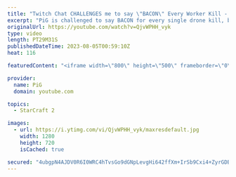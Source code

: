 ```yaml
---
title: "Twitch Chat CHALLENGES me to say \"BACON\" Every Worker Kill - Starcraft 2"
excerpt: "PiG is challenged to say BACON for every single drone kill, building mass widow mine drops & frying enough drone bacon to feed a terran army, as well as PiG's brain. -- 🐷 Second Channel for Learning StarCraft 2: https://www.youtube.com/c/PiGRandom 🐷 Third Channel for Daily Pro Casts: https://www.youtube.com/c/PiGCasts"
originalUrl: https://youtube.com/watch?v=QjvWPHH_vyk
type: video
length: PT29M31S
publishedDateTime: 2023-08-05T00:59:10Z
heat: 116

featuredContent: "<iframe width=\"800\" height=\"500\" frameborder=\"0\" src=\"https://www.youtube.com/embed/QjvWPHH_vyk\" allow=\"accelerometer; autoplay; encrypted-media; gyroscope; picture-in-picture\" allowfullscreen></iframe>"

provider:
  name: PiG
  domain: youtube.com

topics:
  - StarCraft 2

images:
  - url: https://i.ytimg.com/vi/QjvWPHH_vyk/maxresdefault.jpg
    width: 1280
    height: 720
    isCached: true

secured: "4ubgpN4AJDV0R6I0WRC4hTvsGo9dGNpLevgHi642ffXm+IrSb9Cxi4+ZyrGDBct/1M9/7AHSux+wbytxHa4vrUzNUAUON+RJuMAuvZ5IRR9VxKQ/7vcKVAgFewLxqui2xa7awR7lZBE/KShW2C+UX8S3BqU3OLW0OzqZLyVuUtQoeO1Wd8Y7uyOJQQ0Bw2ci62L0tk+ocGf0CPJdJCd4ZXEjC9YDzACE7Yi/6qXhRkh8Y0K8hcqb3vnRK1KJ4lxTne/fFuUsTcRYyqVGE4UWJM6SJjKhN94vZaC218/dxO+9gjohv8OqAm9j7OCH+47mdEpe0cWJfW5V7s1xmRf+nQpaEqQ3GzXGDG04+Z//UN3d8F/0VPi3eaLidwSngNYYWKUdAeO9o2Bb5CJyRlf1Yk5MDablmk8mpHZ6GUhXLiE=;s3cGGuUMQWT1cPKvZK6uUQ=="
---
```


